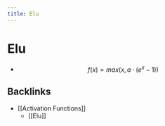 ```yaml
---
title: Elu
---
```


# Elu
- $$f(x) = max(x, a \cdot (e^x-1))$$







## Backlinks
* [[Activation Functions]]
	* [[Elu]]


